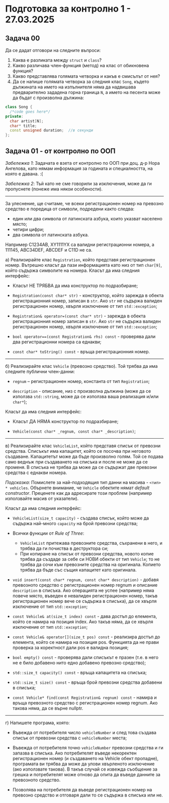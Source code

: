 # Подготовка за контролно 1 - 27.03.2025

## Задача 00

Да се дадат отговори на следните въпроси:

1. Каква е разликата между `struct` и `class`?
2. Какво различава член-функция (метод) на клас от обикновена функция?
3. Какво представлява голямата четворка и какъв е смисълът от нея?
4. Да се напише голямата четворка за следния клас `Song`, където дължината на името на изпълнителя няма да надвишава предварително зададена горна граница `N`, а името на песента може да бъдат с произволна дължина:

```c++
class Song {
  /*code goes here*/
private:
  char artist[N];
  char* title;
  const unsigned duration;  //в секунди
};
```

## Задача 01 - от контролно по ООП

*Забележка 1*: Задачата е взета от контролно по ООП при доц. д-р Нора Ангелова, като нямам информация за годината и специалността, на която е давана. :(

*Забележка 2*: Тъй като не сме говорили за изключения, може да ги пропуснете (понеже има някои особености).

---

За улеснение, ще считаме, че всеки регистрационен номер на превозно средство е поредица от символи, подредени както следва:
- един или два символа от латинската азбука, които указват населено място;
- четири цифри;
- два символа от латинската азбука.

Например C1234AB, XY1111YX са валидни регистрационни номера, а 111145, ABC34DEF, ABCDEF и C11D не са.

а) Реализирайте клас `Registration`, който представя регистрационен номер. Вътрешно класът да пази информацията като низ от тип `char[9]`, който съдържа символите на номера. Класът да има следния интерфейс:

- Класът НЕ ТРЯБВА да има конструктор по подразбиране;

- `Registration(const char* str)` - конструктор, който зарежда в обекта регистрационния номер, записан в `str`. Ако `str` не съдържа валиден регистрационен номер, хвърля изключение от тип `std::exception`;

- `Registration& operator=(const char* str)` - зарежда в обекта регистрационния номер записан в `str`. Ако `str` не съдържа валиден регистрационен номер, хвърля изключение от тип `std::exception`;

- `bool operator==(const Registration& rhs) const` - проверява дали два регистрационни номера са еднакви;

- `const char* toString() const` - връща регистрационния номер.

---

б) Реализирайте клас `Vehicle` (превозно средство). Той трябва да има следните публични член-данни:
- `regnum` – регистрационен номер, константа от тип `Registration`;

- `description` - описание, низ с произволна дължина (може да се използва `std::string`, може да се използва ваша реализация и/или `char*`);

Класът да има следния интерфейс:
- Класът ДА НЯМА конструктор по подразбиране;

- `Vehicle(const char* _regnum, const char* _description)`;

---

в) Реализирайте клас `VehicleList`, който представя списък от превозни средства. Списъкът има капацитет, който се посочва при неговото създаване. Капацитетът може да бъде произволно голям. Той се подава само веднъж при създаването на списъка и после не може да се променя. В списъка не трябва да може да се съдържат две превозни средства с еднакви номера. 

*Подсказка*: Помислете за най-подходящия тип данни на масива - `<тип> * vehicles`. Обърнете внимание, че `Vehicle` обектите нямат *default constructor*. Преценете как да адресирате този проблем (например използвайте масив от указатели).

Класът да има следния интерфейс:

- `VehicleList(size_t capacity)` - създава списък, който може да съдържа най-много `capacity` на брой превозни средства;

- Всички функции от *Rule of Three*:

  - `VehicleList` притежава превозните средства, съхранени в него, и трябва да ги почиства в деструктора си;
  - При копиране на списък от превозни средства, новото копие трябва да създаде за себе си НОВИ обекти от тип `Vehicle`; то не трябва да сочи към превозните средства на оригинала. Копието трябва да бъде със същия капацитет като оригинала.

- `void insert(const char* regnum, const char* description)` - добавя превозното средство с регистрационен номер regnum и описание `description` в списъка. Ако операцията не успее (например няма повече място, въведен е невалиден регистрационен номер, такъв регистрационен номер вече се съдържа в списъка), да се хвърля изключение от тип `std::exception`;

- `const Vehicle& at(size_t index) const` - дава достъп до елемента, който се намира на позиция index. Ако такъв няма, да се хвърля изключение от тип `std::exception`;

- `const Vehicle& operator[](size_t pos) const` - реализира достъп до елемента, който се намира на позиция pos. Функцията да не прави проверка за коректност дали pos е валидна позиция;

- `bool empty() const` - проверява дали списъкът е празен (т.е. в него не е било добавено нито едно добавено превозно средство);
- `std::size_t capacity() const` - връща капацитета на списъка;

- `std::size_t size() const` - връща брой превозни средства добавени в списъка;

- `const Vehicle* find(const Registration& regnum) const` - намира и връща превозното средство с регистрационен номер regnum. Ако такова няма, да се върне nullptr.

---

г) Напишете програма, която:
- Въвежда от потребителя число `vehicleNumber` и след това създава списък от превозни средства с `vehicleNumber` места;

- Въвежда от потребителя точно `vehicleNumber` превозни средства и ги запазва в списъка. Ако потребителят въведе некоректен регистрационен номер (и създаването на Vehicle обект пропадне), програмата ви трябва да може да улови хвърленото изключение (ако използвате такова). В такъв случай се извежда съобщение за грешка и потребителят може отново да опита да въведе данните за превозното средство.

- Позволява на потребителя да въведе регистрационен номер на превозно средство и отговаря дали то се съдържа в списъка или не.